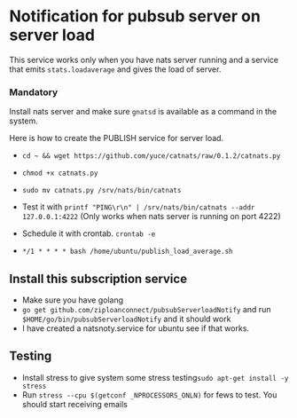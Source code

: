 # Notification for pubsub server on server load

This service works only when you have nats server running and a service that emits `stats.loadaverage` and gives the load of server. 

### Mandatory 

Install nats server and make sure `gnatsd` is available as a command in the system.



Here is how to create the PUBLISH service for server load.

- `cd ~ && wget https://github.com/yuce/catnats/raw/0.1.2/catnats.py`

- `chmod +x catnats.py`

- `sudo mv catnats.py /srv/nats/bin/catnats`

- Test it with `printf "PING\r\n" | /srv/nats/bin/catnats --addr 127.0.0.1:4222` (Only works when nats server is running on port 4222)

- Schedule it with crontab. `crontab -e`

- `*/1 * * * * bash /home/ubuntu/publish_load_average.sh`


## Install this subscription service 

- Make sure you have golang
-  `go get github.com/ziploanconnect/pubsubServerloadNotify` and run `$HOME/go/bin/pubsubServerloadNotify` and it should work
- I have created a natsnoty.service for ubuntu see if that works.

## Testing 

- Install stress to give system some stress testing`sudo apt-get install -y stress`
- Run `stress --cpu $(getconf _NPROCESSORS_ONLN)` for fews to test. You should start receiving emails
